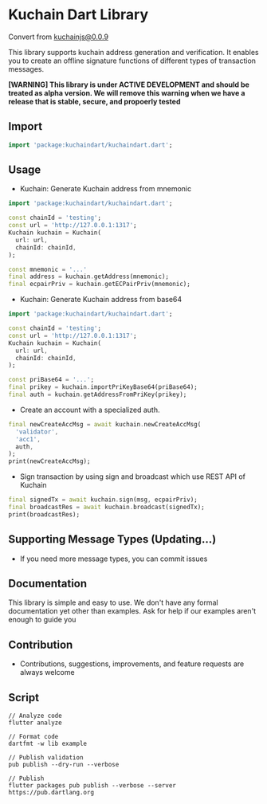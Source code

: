 # Kuchain Dart Library 

Convert from [kuchainjs@0.0.9](https://www.npmjs.com/package/kuchainjs)

This library supports kuchain address generation and verification. It enables you to create an offline signature functions of different types of transaction messages. 

**[WARNING] This library is under ACTIVE DEVELOPMENT and should be treated as alpha version. We will remove this warning when we have a release that is stable, secure, and propoerly tested** 

## Import 
```dart
import 'package:kuchaindart/kuchaindart.dart';
```

## Usage
- Kuchain: Generate Kuchain address from mnemonic 

```dart
import 'package:kuchaindart/kuchaindart.dart';

const chainId = 'testing';
const url = 'http://127.0.0.1:1317';
Kuchain kuchain = Kuchain(
  url: url,
  chainId: chainId,
);

const mnemonic = '...'
final address = kuchain.getAddress(mnemonic);
final ecpairPriv = kuchain.getECPairPriv(mnemonic);
```

- Kuchain: Generate Kuchain address from base64 

```dart
import 'package:kuchaindart/kuchaindart.dart';

const chainId = 'testing';
const url = 'http://127.0.0.1:1317';
Kuchain kuchain = Kuchain(
  url: url,
  chainId: chainId,
);

const priBase64 = '...';
final prikey = kuchain.importPriKeyBase64(priBase64);
final auth = kuchain.getAddressFromPriKey(prikey);
```

- Create an account with a specialized auth.

```dart
final newCreateAccMsg = await kuchain.newCreateAccMsg(
  'validator',
  'acc1',
  auth,
);
print(newCreateAccMsg);
```

- Sign transaction by using sign and broadcast which use REST API of Kuchain

```dart
final signedTx = await kuchain.sign(msg, ecpairPriv);
final broadcastRes = await kuchain.broadcast(signedTx);
print(broadcastRes);
```

## Supporting Message Types (Updating...)
- If you need more message types, you can commit issues

## Documentation

This library is simple and easy to use. We don't have any formal documentation yet other than examples. Ask for help if our examples aren't enough to guide you

## Contribution

- Contributions, suggestions, improvements, and feature requests are always welcome

## Script
```
// Analyze code
flutter analyze

// Format code
dartfmt -w lib example

// Publish validation
pub publish --dry-run --verbose

// Publish
flutter packages pub publish --verbose --server https://pub.dartlang.org
```